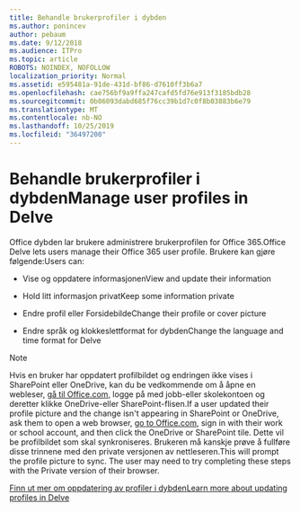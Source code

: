 ```yaml
---
title: Behandle brukerprofiler i dybden
ms.author: ponincev
author: pebaum
ms.date: 9/12/2018
ms.audience: ITPro
ms.topic: article
ROBOTS: NOINDEX, NOFOLLOW
localization_priority: Normal
ms.assetid: e595481a-91de-431d-bf86-d7610ff3b6a7
ms.openlocfilehash: cae756bf9a9ffa247cafd5fd76e913f3185bdb28
ms.sourcegitcommit: 0b06093dabd685f76cc39b1d7c0f8b03883b6e79
ms.translationtype: MT
ms.contentlocale: nb-NO
ms.lasthandoff: 10/25/2019
ms.locfileid: "36497200"
---
```

# <a name="manage-user-profiles-in-delve"></a><span data-ttu-id="e6b97-102">Behandle brukerprofiler i dybden</span><span class="sxs-lookup"><span data-stu-id="e6b97-102">Manage user profiles in Delve</span></span>

<span data-ttu-id="e6b97-103">Office dybden lar brukere administrere brukerprofilen for Office 365.</span><span class="sxs-lookup"><span data-stu-id="e6b97-103">Office Delve lets users manage their Office 365 user profile.</span></span> <span data-ttu-id="e6b97-104">Brukere kan gjøre følgende:</span><span class="sxs-lookup"><span data-stu-id="e6b97-104">Users can:</span></span>
  
- <span data-ttu-id="e6b97-105">Vise og oppdatere informasjonen</span><span class="sxs-lookup"><span data-stu-id="e6b97-105">View and update their information</span></span>
    
- <span data-ttu-id="e6b97-106">Hold litt informasjon privat</span><span class="sxs-lookup"><span data-stu-id="e6b97-106">Keep some information private</span></span>
    
- <span data-ttu-id="e6b97-107">Endre profil eller Forsidebilde</span><span class="sxs-lookup"><span data-stu-id="e6b97-107">Change their profile or cover picture</span></span>
    
- <span data-ttu-id="e6b97-108">Endre språk og klokkeslettformat for dybden</span><span class="sxs-lookup"><span data-stu-id="e6b97-108">Change the language and time format for Delve</span></span>
    
> [!NOTE]
> <span data-ttu-id="e6b97-109">Hvis en bruker har oppdatert profilbildet og endringen ikke vises i SharePoint eller OneDrive, kan du be vedkommende om å åpne en webleser, [gå til Office.com](https://www.office.com), logge på med jobb-eller skolekontoen og deretter klikke OneDrive-eller SharePoint-flisen.</span><span class="sxs-lookup"><span data-stu-id="e6b97-109">If a user updated their profile picture and the change isn't appearing in SharePoint or OneDrive, ask them to open a web browser, [go to Office.com](https://www.office.com), sign in with their work or school account, and then click the OneDrive or SharePoint tile.</span></span> <span data-ttu-id="e6b97-110">Dette vil be profilbildet som skal synkroniseres. Brukeren må kanskje prøve å fullføre disse trinnene med den private versjonen av nettleseren.</span><span class="sxs-lookup"><span data-stu-id="e6b97-110">This will prompt the profile picture to sync. The user may need to try completing these steps with the Private version of their browser.</span></span> 
  
[<span data-ttu-id="e6b97-111">Finn ut mer om oppdatering av profiler i dybden</span><span class="sxs-lookup"><span data-stu-id="e6b97-111">Learn more about updating profiles in Delve</span></span>](https://go.microsoft.com/fwlink/?linkid=735070)
  

